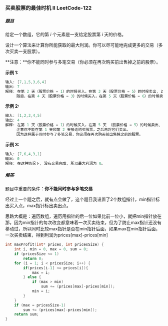 ### 买卖股票的最佳时机 II	LeetCode-122 

##### 题目

给定一个数组，它的第 *i* 个元素是一支给定股票第 *i* 天的价格。

设计一个算法来计算你所能获取的最大利润。你可以尽可能地完成更多的交易（多次买卖一支股票）。

**注意：**你不能同时参与多笔交易（你必须在再次购买前出售掉之前的股票）。

**示例 1:**

```C
输入: [7,1,5,3,6,4]
输出: 7
解释: 在第 2 天（股票价格 = 1）的时候买入，在第 3 天（股票价格 = 5）的时候卖出, 这笔交易所能获得利润 = 5-1 = 4 。
     随后，在第 4 天（股票价格 = 3）的时候买入，在第 5 天（股票价格 = 6）的时候卖出, 这笔交易所能获得利润 = 6-3 = 3 。
```

**示例 2:**

```C
输入: [1,2,3,4,5]
输出: 4
解释: 在第 1 天（股票价格 = 1）的时候买入，在第 5 天 （股票价格 = 5）的时候卖出, 这笔交易所能获得利润 = 5-1 = 4 。
     注意你不能在第 1 天和第 2 天接连购买股票，之后再将它们卖出。
     因为这样属于同时参与了多笔交易，你必须在再次购买前出售掉之前的股票。
```

**示例 3:**

```C
输入: [7,6,4,3,1]
输出: 0
解释: 在这种情况下, 没有交易完成, 所以最大利润为 0。
```

##### 解答

题目中重要的条件：**你不能同时参与多笔交易**

经过上一个题之后，就有点会做了，这个题目我设置了2个数组指针，min指针标出买入点，max指针标出卖出点。

思路大概是：遍历数组，遍历用指针的后一位如果比前一位小，就把min指针放在那，因为min指针的每次改变都意味着一次买卖结束，但为了防止max指针还没有移动过，所以同时比较max指针是否在min指针后面，如果max在min指针后面，一次买卖结束，得到利润为prices[max]-prices[min]

```c
int maxProfit(int* prices, int pricesSize) {
    int i, min = 0, max = 0, sum = 0;
    if (pricesSize <= 1)
        return 0;
    for (i = 1; i < pricesSize; i++) {
        if(prices[i-1] <= prices[i]){
            max = i;
        } else {
            if (max > min)
                sum += (prices[max]-prices[min]);
            min = i;
        }
    }
    if (max = pricesSize-1)
        sum += (prices[max]-prices[min]);
    return sum;
}
```
